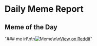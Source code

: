 # Daily Meme Report

## Meme of the Day
"### me irl\n\n![Meme](https://i.redd.it/4hxgxr7cyj2f1.png)\n\n[View on Reddit](https://redd.it/1ktmu15)"
